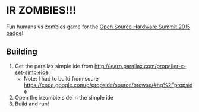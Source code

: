 IR ZOMBIES!!!
=============
Fun humans vs zombies game for the [Open Source Hardware Summit 2015 badge](http://2015.oshwa.org/2015/08/24/ohs-2015-interactive-badge/)!


Building
--------
1. Get the parallax simple ide from http://learn.parallax.com/propeller-c-set-simpleide
	- Note: I had to build from soure https://code.google.com/p/propside/source/browse/#hg%2Fpropside
2. Open the irzombie.side in the simple ide
3. Build and run!
